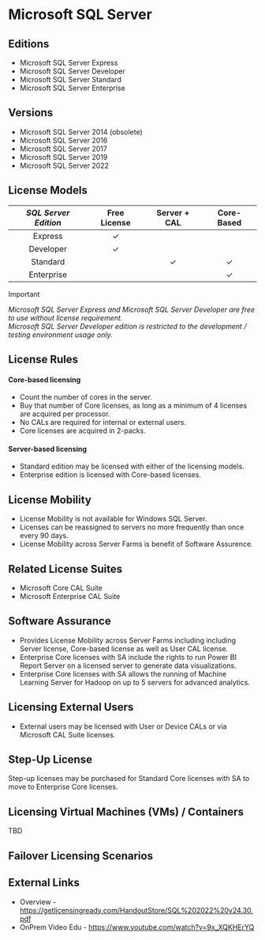 # Microsoft SQL Server
## Editions
- Microsoft SQL Server Express
- Microsoft SQL Server Developer
- Microsoft SQL Server Standard
- Microsoft SQL Server Enterprise

## Versions
- Microsoft SQL Server 2014 (obsolete)
- Microsoft SQL Server 2016
- Microsoft SQL Server 2017
- Microsoft SQL Server 2019
- Microsoft SQL Server 2022 

## License Models

| **_SQL Server Edition_** | **Free License** | **Server + CAL** | **Core-Based** |
|:------------------------:|:----------------:|:----------------:|:--------------:|
| Express                  |         ✓        |                  |                |
| Developer                |         ✓        |                  |                |
| Standard                 |                  |         ✓        |        ✓       |
| Enterprise               |                  |                  |        ✓       |
  
> [!IMPORTANT]  
> *Microsoft SQL Server Express and Microsoft SQL Server Developer are free to use without license requirement.
> <br>Microsoft SQL Server Developer edition is restricted to the development / testing environment usage only.*

## License Rules
#### Core-based licensing
- Count the number of cores in the server.
- Buy that number of Core licenses, as long as a minimum of 4 licenses are acquired per processor.
- No CALs are required for internal or external users.
- Core licenses are acquired in 2-packs.
#### Server-based licensing
- Standard edition may be licensed with either of the licensing models.
- Enterprise edition is licensed with Core-based licenses.
## License Mobility
- License Mobility is not available for Windows SQL Server.
- Licenses can be reassigned to servers no more frequently than once every 90 days.
- License Mobility across Server Farms is benefit of Software Assurence.

## Related License Suites
- Microsoft Core CAL Suite
- Microsoft Enterprise CAL Suite

## Software Assurance
- Provides License Mobility across Server Farms including including Server license, Core-based license as well as User CAL license.
- Enterprise Core licenses with SA include the rights to run Power BI Report Server on a licensed server to generate data visualizations.
- Enterprise Core licenses with SA allows the running of Machine Learning Server for Hadoop on up to 5 servers for advanced analytics.
  
## Licensing External Users
- External users may be licensed with User or Device CALs or via Microsoft CAL Suite licenses.

## Step-Up License
Step-up licenses may be purchased for Standard Core licenses with SA to move to Enterprise Core licenses.

## Licensing Virtual Machines (VMs) / Containers
TBD

## Failover Licensing Scenarios


## External Links
- Overview - https://getlicensingready.com/HandoutStore/SQL%202022%20v24.30.pdf
- OnPrem Video Edu - https://www.youtube.com/watch?v=9x_XQKHErYQ
